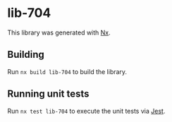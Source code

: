 # lib-704

This library was generated with [Nx](https://nx.dev).

## Building

Run `nx build lib-704` to build the library.

## Running unit tests

Run `nx test lib-704` to execute the unit tests via [Jest](https://jestjs.io).
